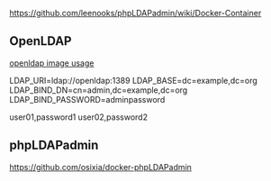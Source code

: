 https://github.com/leenooks/phpLDAPadmin/wiki/Docker-Container

## OpenLDAP

[openldap image usage](https://hub.docker.com/r/bitnami/openldap)

LDAP_URI=ldap://openldap:1389
LDAP_BASE=dc=example,dc=org
LDAP_BIND_DN=cn=admin,dc=example,dc=org
LDAP_BIND_PASSWORD=adminpassword

user01,password1
user02,password2


## phpLDAPadmin

https://github.com/osixia/docker-phpLDAPadmin
